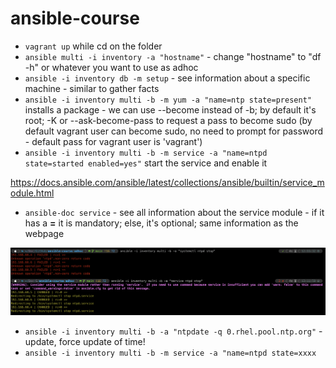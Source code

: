 # ansible-course

- `vagrant up` while cd on the folder
- `ansible multi -i inventory -a "hostname"` - change "hostname" to "df -h" or whatever you want to use as adhoc
- `ansible -i inventory db -m setup` - see information about a specific machine - similar to gather facts
- `ansible -i inventory multi -b -m yum -a "name=ntp state=present"` installs a package - we can use --become instead of -b; by default it's root; -K or --ask-become-pass to request a pass to become sudo (by default vagrant user can become sudo, no need to prompt for password - default pass for vagrant user is 'vagrant')
- `ansible -i inventory multi -b -m service -a "name=ntpd state=started enabled=yes"` start the service and enable it

<https://docs.ansible.com/ansible/latest/collections/ansible/builtin/service_module.html>

- `ansible-doc service` - see all information about the service module - if it has a **=** it is mandatory; else, it's optional; same information as the webpage

![01](01.png)

- `ansible -i inventory multi -b -a "ntpdate -q 0.rhel.pool.ntp.org"` - update, force update of time!
- `ansible -i inventory multi -b -m service -a "name=ntpd state=xxxx`
